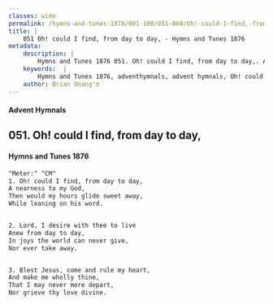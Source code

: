 ```yaml
---
classes: wide
permalink: /hymns-and-tunes-1876/001-100/051-060/Oh!-could-I-find,-from-day-to-day,/
title: |
    051 Oh! could I find, from day to day, - Hymns and Tunes 1876
metadata:
    description: |
        Hymns and Tunes 1876 051. Oh! could I find, from day to day,. A nearness to my God, Then would my hours glide sweet away, While leaning on his word. 
    keywords:  |
        Hymns and Tunes 1876, adventhymnals, advent hymnals, Oh! could I find, from day to day,, A nearness to my God,, 
    author: Brian Onang'o
---
```


#### Advent Hymnals
## 051. Oh! could I find, from day to day,
####  Hymns and Tunes 1876

```txt
^Meter:^ ^CM^
1. Oh! could I find, from day to day,
A nearness to my God,
Then would my hours glide sweet away,
While leaning on his word.


2. Lord, I desire with thee to live
Anew from day to day,
In joys the world can never give,
Nor ever take away.


3. Blest Jesus, come and rule my heart,
And make me wholly thine,
That I may never more depart,
Nor grieve thy love divine.
```